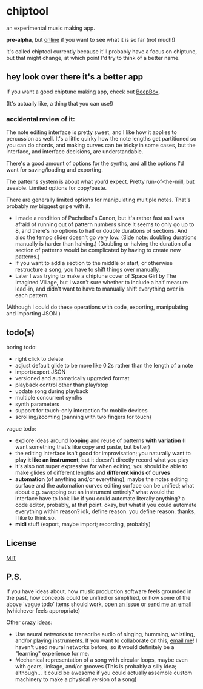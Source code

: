 # chiptool

an experimental music making app.

**pre-alpha**, but [online](http://1j01.github.io/chiptool/)
if you want to see what it is so far (not much!)

it's called chiptool currently because it'll probably have a focus on chiptune,
but that might change, at which point I'd try to think of a better name.


## hey look over there it's a better app

If you want a good chiptune making app, check out [BeepBox](http://beepbox.co).

(It's actually like, a thing that you can use!)

### accidental review of it:

The note editing interface is pretty sweet,
and I like how it applies to percussion as well.
It's a little quirky how the note lengths get partitioned so you can do chords,
and making curves can be tricky in some cases,
but the interface, and interface decisions, are understandable.

There's a good amount of options for the synths,
and all the options I'd want for saving/loading and exporting.

The patterns system is about what you'd expect.
Pretty run-of-the-mill, but useable.
Limited options for copy/paste.

There are generally limited options for manipulating multiple notes.
That's probably my biggest gripe with it.
* I made a rendition of Pachelbel's Canon,
but it's rather fast as I was afraid of running out of pattern numbers since it seems to only go up to 8,
and there's no options to half or double durations of sections.
And also the tempo slider doesn't go very low.
(Side note: doubling durations manually is harder than halving.)
(Doubling or halving the duration of a section of patterns would be complicated by having to create new patterns.)
* If you want to add a section to the middle or start,
or otherwise restructure a song,
you have to shift things over manually.
* Later I was trying to make a chiptune cover of Space Girl by The Imagined Village,
but I wasn't sure whether to include a half measure lead-in,
and didn't want to have to manually shift everything over in each pattern.

(Although I could do these operations with code, exporting, manipulating and importing JSON.)


## todo(s)

boring todo:

* right click to delete
* adjust default glide to be more like 0.2s rather than the length of a note
* import/export JSON
* versioned and automatically upgraded format
* playback control other than play/stop
* update song during playback
* multiple concurrent synths
* synth parameters
* support for touch-only interaction for mobile devices
* scrolling/zooming (panning with two fingers for touch)

vague todo:

* explore ideas around **looping** and reuse of patterns **with variation**
(I want something that's like copy and paste, but better)
* the editing interface isn't good for improvisation;
you naturally want to **play it like an instrument**,
but it doesn't directly record what you play
* it's also not super expressive for when editing;
you should be able to make glides of different lengths and **different kinds of curves**
* **automation** (of anything and/or everything);
maybe the notes editing surface and the automation curves editing surface can be unified;
what about e.g. swapping out an instrument entirely?
what would the interface have to look like if you could automate literally anything?
a code editor, probably, at that point.
okay, but what if you could automate everything within reason?
idk, define reason.
you define reason.
thanks, I like to think so.
* **midi** stuff (export, maybe import; recording, probably)


## License

[MIT](./LICENSE)


## P.S.

If you have ideas about,
how music production software feels grounded in the past,
how concepts could be unified or simplified,
or how some of the above 'vague todo' items should work,
[open an issue][] or [send me an email][email me]
(whichever feels appropriate)

Other crazy ideas:
* Use neural networks to transcribe audio of singing, humming, whistling, and/or playing instruments.
If you want to collaborate on this, [email me][]!
I haven't used neural networks before, so it would definitely be a "learning" experience for me.
* Mechanical representation of a song with circular loops, maybe even with gears, linkage, and/or grooves
(This is probably a silly idea; although... it could be awesome if you could actually assemble custom machinery to make a physical version of a song)

[open an issue]: https://github.com/1j01/chiptool/issues
[email me]: mailto:isaiahodhner@gmail.com
